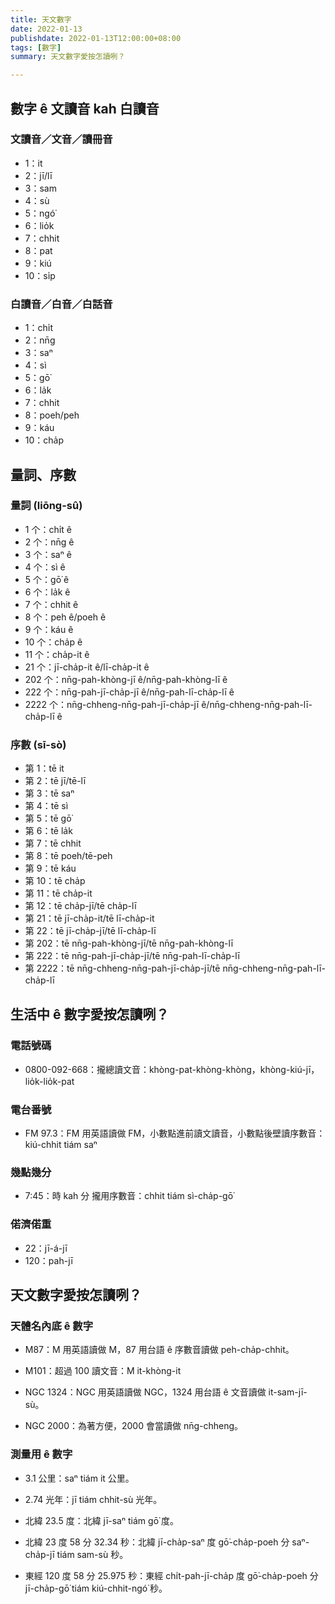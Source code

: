 ```yaml
---
title: 天文數字
date: 2022-01-13
publishdate: 2022-01-13T12:00:00+08:00
tags: [數字]
summary: 天文數字愛按怎讀咧？

---
```


## 數字 ê 文讀音 kah 白讀音
### 文讀音／文音／讀冊音
- 1：it
- 2：jī/lī
- 3：sam
- 4：sù
- 5：ngó͘
- 6：lio̍k
- 7：chhit
- 8：pat
- 9：kiú
- 10：si̍p

### 白讀音／白音／白話音
- 1：chi̍t
- 2：nn̄g
- 3：saⁿ
- 4：sì
- 5：gō͘
- 6：la̍k
- 7：chhit
- 8：poeh/peh
- 9：káu
- 10：cha̍p


## 量詞、序數

### 量詞 (liōng-sû)
- 1 个：chi̍t ê
- 2 个：nn̄g ê
- 3 个：saⁿ ê
- 4 个：sì ê
- 5 个：gō͘ ê
- 6 个：la̍k ê
- 7 个：chhit ê
- 8 个：peh ê/poeh ê
- 9 个：káu ê
- 10 个：cha̍p ê
- 11 个：cha̍p-it ê
- 21 个：jī-cha̍p-it ê/lī-cha̍p-it ê
- 202 个：nn̄g-pah-khòng-jī ê/nn̄g-pah-khòng-lī ê
- 222 个：nn̄g-pah-jī-cha̍p-jī ê/nn̄g-pah-lī-cha̍p-lī ê
- 2222 个：nn̄g-chheng-nn̄g-pah-jī-cha̍p-jī ê/nn̄g-chheng-nn̄g-pah-lī-cha̍p-lī ê

### 序數 (sī-sò͘)
- 第 1：tē it
- 第 2：tē jī/tē-lī
- 第 3：tē saⁿ
- 第 4：tē sì
- 第 5：tē gō͘
- 第 6：tē la̍k
- 第 7：tē chhit
- 第 8：tē poeh/tē-peh
- 第 9：tē káu
- 第 10：tē cha̍p
- 第 11：tē cha̍p-it
- 第 12：tē cha̍p-jī/tē cha̍p-lī
- 第 21：tē jī-cha̍p-it/tē lī-cha̍p-it
- 第 22：tē jī-cha̍p-jī/tē lī-cha̍p-lī
- 第 202：tē nn̄g-pah-khòng-jī/tē nn̄g-pah-khòng-lī
- 第 222：tē nn̄g-pah-jī-cha̍p-jī/tē nn̄g-pah-lī-cha̍p-lī
- 第 2222：tē nn̄g-chheng-nn̄g-pah-jī-cha̍p-jī/tē nn̄g-chheng-nn̄g-pah-lī-cha̍p-lī



## 生活中 ê 數字愛按怎讀咧？
### 電話號碼
- 0800-092-668：攏總讀文音：khòng-pat-khòng-khòng，khòng-kiú-jī，lio̍k-lio̍k-pat

### 電台番號
- FM 97.3：FM 用英語讀做 FM，小數點進前讀文讀音，小數點後壁讀序數音：kiú-chhit tiám saⁿ

### 幾點幾分
- 7:45：時 kah 分 攏用序數音：chhit tiám sì-cha̍p-gō͘

### 偌濟偌重
- 22：jī-á-jī
- 120：pah-jī

## 天文數字愛按怎讀咧？
### 天體名內底 ê 數字
- M87：M 用英語讀做 M，87 用台語 ê 序數音讀做 peh-cha̍p-chhit。

- M101：超過 100 讀文音：M it-khòng-it

- NGC 1324：NGC 用英語讀做 NGC，1324 用台語 ê 文音讀做 it-sam-jī-sù。

- NGC 2000：為著方便，2000 會當讀做 nn̄g-chheng。

### 測量用 ê 數字

- 3.1 公里：saⁿ tiám it 公里。

- 2.74 光年：jī tiám chhit-sù 光年。

- 北緯 23.5 度：北緯 jī-saⁿ tiám gō͘ 度。

- 北緯 23 度 58 分 32.34 秒：北緯 jī-cha̍p-saⁿ 度 gō͘-cha̍p-poeh 分 saⁿ-cha̍p-jī tiám sam-sù 秒。

- 東經 120 度 58 分 25.975 秒：東經 chi̍t-pah-jī-cha̍p 度 gō͘-cha̍p-poeh 分 jī-cha̍p-gō͘ tiám kiú-chhit-ngó͘ 秒。
